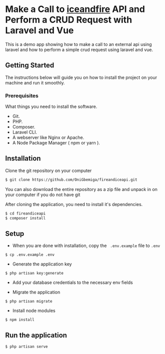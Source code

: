 # Make a Call to [iceandfire](https://anapioficeandfire.com/) API and Perform a CRUD Request with Laravel and Vue 

This is a demo app showing how to make a call to an external api using laravel and how to perform a simple crud request using laravel and vue.

## Getting Started
The instructions below will guide you on how to install the project on your machine and run it smoothly.

### Prerequisites
What things you need to install the software.
- Git.
- PHP.
- Composer.
- Laravel CLI.
- A webserver like Nginx or Apache.
- A Node Package Manager ( npm or yarn ).

## Installation

Clone the git repository on your computer

```bash
$ git clone https://github.com/OniGbemiga/fireandiceapi.git
```
You can also download the entire repository as a zip file and unpack in on your computer if you do not have git

After cloning the application, you need to install it's dependencies.

```bash
$ cd fireandiceapi
$ composer install
```

## Setup

- When you are done with installation, copy the ``` .env.example``` file to ```.env```

``` $ cp .env.example .env ```

- Generate the application key

``` $ php artisan key:generate ```

- Add your database credentials to the necessary env fields

- Migrate the application

````$ php artisan migrate````

- Install node modules

```$ npm install```

## Run the application
```$ php artisan serve ```
